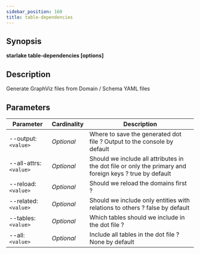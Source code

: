 ```yaml
---
sidebar_position: 160
title: table-dependencies
---
```



## Synopsis

**starlake table-dependencies [options]**

## Description
Generate GraphViz files from Domain / Schema YAML files

## Parameters

Parameter|Cardinality|Description
---|---|---
--output:`<value>`|*Optional*|Where to save the generated dot file ? Output to the console by default
--all-attrs:`<value>`|*Optional*|Should we include all attributes in the dot file or only the primary and foreign keys ? true by default
--reload:`<value>`|*Optional*|Should we reload the domains first ?
--related:`<value>`|*Optional*|Should we include only entities with relations to others ? false by default
--tables:`<value>`|*Optional*|Which tables should we include in the dot file ?
--all:`<value>`|*Optional*|Include all tables in the dot file ? None by default

